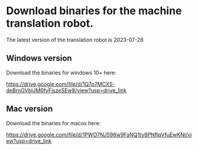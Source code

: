 # Download binaries for the machine translation robot.

The latest version of the translation robot is 2023-07-28

## Windows version
Download the binaries for windows 10+ here:

https://drive.google.com/file/d/1Q7p7MCXS-deBrnGVbIJM6fvFiszeSEw8/view?usp=drive_link

## Mac version
Download the binaries for macos here:

https://drive.google.com/file/d/1PWO7NJ598w9FaNQ1ty8PNflqVfuEwKNI/view?usp=drive_link

